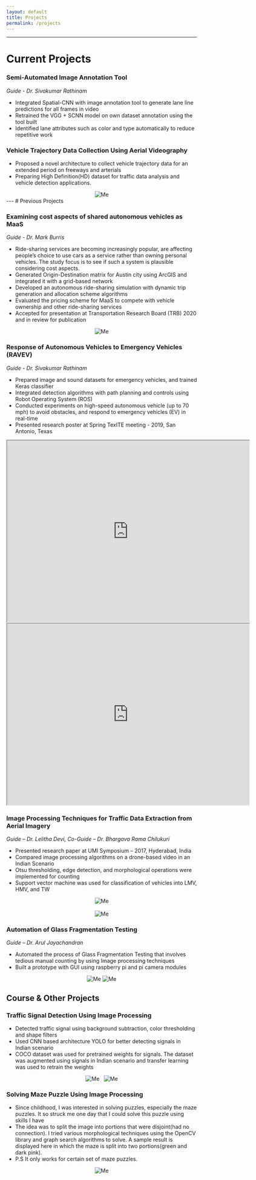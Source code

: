 ```yaml
---
layout: default
title: Projects
permalink: /projects
---
```

---
# Current Projects

<!-- ### Reinforcement Learning for Envy-free and Pareto Efficient Traffic Signal
*Guide - Dr. Alireza Talebpour*
- Integrated Spatial-CNN with image annotation tool to generate lane line predictions for all frames in video
- Retrained the VGG + SCNN model on own dataset annotation using the tool built
- Identified lane attributes such as color and type automatically to reduce repetitive work -->

### **Semi-Automated Image Annotation Tool**
*Guide - Dr. Sivakumar Rathinam*
- Integrated Spatial-CNN with image annotation tool to generate lane line predictions for all frames in video
- Retrained the VGG + SCNN model on own dataset annotation using the tool built
- Identified lane attributes such as color and type automatically to reduce repetitive work

### **Vehicle Trajectory Data Collection Using Aerial Videography**
- Proposed a novel architecture to collect vehicle trajectory data for an extended period on freeways and arterials
- Preparing High Definition(HD) dataset for traffic data analysis and vehicle detection applications.
<center>
<img style="max-width:400px;max-height:300px;" class="home" src="/assets/dtraffic_1.jpg" alt="Me">
</center>
---
# Previous Projects

### **Examining cost aspects of shared autonomous vehicles as MaaS**
*Guide - Dr. Mark Burris*
- Ride-sharing services are becoming increasingly popular, are affecting people’s choice to use cars as a service rather  than owning personal vehicles. The study focus is to see if such a system is plausible considering cost aspects.
- Generated Origin-Destination matrix for Austin city using ArcGIS and integrated it with a grid-based network
- Developed an autonomous ride-sharing simulation with dynamic trip generation and allocation scheme algorithms
- Evaluated the pricing scheme for MaaS to compete with vehicle ownership and other ride-sharing services
- Accepted for presentation at Transportation Research Board (TRB) 2020 and in review for publication
<center>
<img style="max-width:400px;max-height:300px;" class="home" src="/assets/automation_effect.png" alt="Me">
</center>

### **Response of Autonomous Vehicles to Emergency Vehicles (RAVEV)**
*Guide - Dr. Sivakumar Rathinam*
- Prepared image and sound datasets for emergency vehicles, and trained Keras classifier
- Integrated detection algorithms with path planning and controls using Robot Operating System (ROS)
- Conducted experiments on high-speed autonomous vehicle (up to 70 mph) to avoid obstacles, and respond to emergency vehicles (EV) in real-time
- Presented research poster at Spring TexITE meeting - 2019, San Antonio, Texas

<center>
<iframe src="https://drive.google.com/file/d/1Dq9AtOaN3xnNWAslJDCy0RwWLR2uuqXm/preview" width="640" height="480">
</iframe>
<iframe src="https://drive.google.com/file/d/1RqIuB4uZx4tks1MXla39uPG8NJK8AzDF/preview" width="640" height="480" alt ="High Speed Lane Change">
</iframe>
</center>

### **Image Processing Techniques for Traffic Data Extraction from Aerial Imagery**
  *Guide – Dr. Lelitha Devi, Co-Guide – Dr. Bhargava Rama Chilukuri*
-	Presented research paper at UMI Symposium – 2017, Hyderabad, India
-	Compared image processing algorithms on a drone-based video in an Indian Scenario
-	Otsu thresholding, edge detection, and morphological operations were implemented for counting
-	Support vector machine was used for classification of vehicles into LMV, HMV, and TW
<center>
<img style="max-width:400px;max-height:300px;" class="home" src="/assets/aerial_0.png" alt="Me">
<br><br>
<img style="max-width:400px;max-height:300px;" class="home" src="/assets/aerial_1.png" alt="Me">
</center>

### **Automation of Glass Fragmentation Testing**
*Guide – Dr. Arul Jayachandran*
-	Automated the process of Glass Fragmentation Testing that involves tedious manual counting by using Image processing techniques
- Built a prototype with GUI using raspberry pi and pi camera modules
<center>
<img style="max-width:300px;max-height:300px;" class="home" src="/assets/glass_0.png" alt="Me">
<img style="max-width:300px;max-height:300px;" class="home" src="/assets/glass_1.png" alt="Me">
</center>

<!-- ## Udacity - Self Driving Car Nanodegree
### Lane Lines detection
 ##content here##
### Vehicle detection
 ##content here## -->

## Course & Other Projects
### **Traffic Signal Detection Using Image Processing**
- Detected traffic signal using background subtraction, color thresholding and shape filters
-	Used CNN based architecture YOLO for better detecting signals in Indian scenario
- COCO dataset was used for pretrained weights for signals. The dataset was augmented using signals in Indian scenario and transfer learning was used to retrain the weights
<center>
<img style="max-width:300px;max-height:200px;" class="home" src="/assets/signal_0.png" alt="Me"> &nbsp;
<img style="max-width:300px;max-height:200px;" class="home" src="/assets/signal_1.png" alt="Me">
</center>

### **Solving Maze Puzzle Using Image Processing**
- Since childhood, I was interested in solving puzzles, especially the maze puzzles. It so struck me one day that I could solve this puzzle using skills I have
- The idea was to split the image into portions that were disjoint(had no connection). I tried various morphological techniques using the OpenCV library and graph search algorithms to solve. A sample result is displayed here in which the maze is split into two portions(green and dark pink).
- P.S It only works for certain set of maze puzzles.

<center>
<img style="max-width:400px;max-height:300px;" class="home" src="/assets/maze.jpg" alt="Me">
</center>

